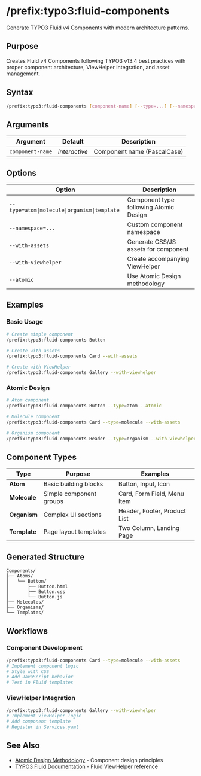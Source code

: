 # /prefix:typo3:fluid-components

Generate TYPO3 Fluid v4 Components with modern architecture patterns.

## Purpose

Creates Fluid v4 Components following TYPO3 v13.4 best practices with proper component architecture, ViewHelper integration, and asset management.

## Syntax

```bash
/prefix:typo3:fluid-components [component-name] [--type=...] [--namespace=...] [--with-assets] [--with-viewhelper] [--atomic]
```

## Arguments

| Argument | Default | Description |
|----------|---------|-------------|
| `component-name` | *interactive* | Component name (PascalCase) |

## Options

| Option | Description |
|--------|-------------|
| `--type=atom\|molecule\|organism\|template` | Component type following Atomic Design |
| `--namespace=...` | Custom component namespace |
| `--with-assets` | Generate CSS/JS assets for component |
| `--with-viewhelper` | Create accompanying ViewHelper |
| `--atomic` | Use Atomic Design methodology |

## Examples

### Basic Usage

```bash
# Create simple component
/prefix:typo3:fluid-components Button

# Create with assets
/prefix:typo3:fluid-components Card --with-assets

# Create with ViewHelper
/prefix:typo3:fluid-components Gallery --with-viewhelper
```

### Atomic Design

```bash
# Atom component
/prefix:typo3:fluid-components Button --type=atom --atomic

# Molecule component
/prefix:typo3:fluid-components Card --type=molecule --with-assets

# Organism component
/prefix:typo3:fluid-components Header --type=organism --with-viewhelper
```

## Component Types

| Type | Purpose | Examples |
|------|---------|----------|
| **Atom** | Basic building blocks | Button, Input, Icon |
| **Molecule** | Simple component groups | Card, Form Field, Menu Item |
| **Organism** | Complex UI sections | Header, Footer, Product List |
| **Template** | Page layout templates | Two Column, Landing Page |

## Generated Structure

```
Components/
├── Atoms/
│   └── Button/
│       ├── Button.html
│       ├── Button.css
│       └── Button.js
├── Molecules/
├── Organisms/
└── Templates/
```

## Workflows

### Component Development

```bash
/prefix:typo3:fluid-components Card --type=molecule --with-assets
# Implement component logic
# Style with CSS
# Add JavaScript behavior
# Test in Fluid templates
```

### ViewHelper Integration

```bash
/prefix:typo3:fluid-components Gallery --with-viewhelper
# Implement ViewHelper logic
# Add component template
# Register in Services.yaml
```

## See Also

- [Atomic Design Methodology](https://atomicdesign.bradfrost.com/) - Component design principles
- [TYPO3 Fluid Documentation](https://docs.typo3.org/other/typo3/view-helper-reference/main/en-us/) - Fluid ViewHelper reference
